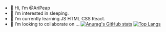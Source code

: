 - 👋 Hi, I’m @AriPeap
- 👀 I’m interested in sleeping.
- 🌱 I’m currently learning JS HTML CSS React.
- 💞️ I’m looking to collaborate on ...
[![Anurag's GitHub stats](https://github-readme-stats.vercel.app/api?username=AriPeap&theme=tokyonight&show_icons=true)](https://github.com/anuraghazra/github-readme-stats)
[![Top Langs](https://github-readme-stats.vercel.app/api/top-langs/?username=AriPeap&layout=compact&theme=tokyonight)](https://github.com/anuraghazra/github-readme-stats)
<!---
AriPeap/AriPeap is a ✨ special ✨ repository because its `README.md` (this file) appears on your GitHub profile.
You can click the Preview link to take a look at your changes.
--->
